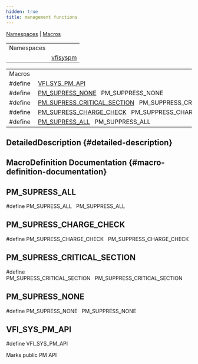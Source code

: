 ```yaml
---
hidden: true
title: management functions
---
```


[Namespaces](#namespaces) \| [Macros](#define-members)

|            |                                                      |
|------------|------------------------------------------------------|
| Namespaces |                                                      |
|            | <a href="namespacevfisyspm.md">vfisyspm</a> |

|  |  |
|----|----|
| Macros |  |
| #define  | [VFI_SYS_PM_API](#ga60a5fae455021030347aeef511a88634) |
| #define  | [PM_SUPRESS_NONE](#gad8cd9341efa39f085693d8da543bbbe4)   PM_SUPPRESS_NONE |
| #define  | [PM_SUPRESS_CRITICAL_SECTION](#ga0d02a37c110367e53d3a69d985429b31)   PM_SUPPRESS_CRITICAL_SECTION |
| #define  | [PM_SUPRESS_CHARGE_CHECK](#ga1968c44922fe78c262f75b40e1583774)   PM_SUPPRESS_CHARGE_CHECK |
| #define  | [PM_SUPRESS_ALL](#gabd5fc58abfa592ed34817dd83600211f)   PM_SUPPRESS_ALL |

## DetailedDescription {#detailed-description}

## MacroDefinition Documentation {#macro-definition-documentation}

## PM_SUPRESS_ALL <a href="#gabd5fc58abfa592ed34817dd83600211f" id="gabd5fc58abfa592ed34817dd83600211f"></a>

<p>#define PM_SUPRESS_ALL   PM_SUPPRESS_ALL</p>

## PM_SUPRESS_CHARGE_CHECK <a href="#ga1968c44922fe78c262f75b40e1583774" id="ga1968c44922fe78c262f75b40e1583774"></a>

<p>#define PM_SUPRESS_CHARGE_CHECK   PM_SUPPRESS_CHARGE_CHECK</p>

## PM_SUPRESS_CRITICAL_SECTION <a href="#ga0d02a37c110367e53d3a69d985429b31" id="ga0d02a37c110367e53d3a69d985429b31"></a>

<p>#define PM_SUPRESS_CRITICAL_SECTION   PM_SUPPRESS_CRITICAL_SECTION</p>

## PM_SUPRESS_NONE <a href="#gad8cd9341efa39f085693d8da543bbbe4" id="gad8cd9341efa39f085693d8da543bbbe4"></a>

<p>#define PM_SUPRESS_NONE   PM_SUPPRESS_NONE</p>

## VFI_SYS_PM_API <a href="#ga60a5fae455021030347aeef511a88634" id="ga60a5fae455021030347aeef511a88634"></a>

<p>#define VFI_SYS_PM_API</p>

Marks public PM API
